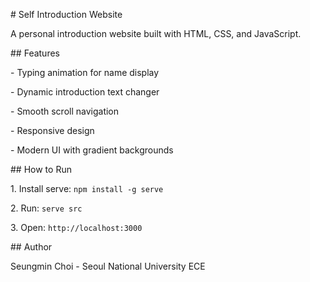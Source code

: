 \# Self Introduction Website



A personal introduction website built with HTML, CSS, and JavaScript.



\## Features

\- Typing animation for name display

\- Dynamic introduction text changer

\- Smooth scroll navigation

\- Responsive design

\- Modern UI with gradient backgrounds



\## How to Run

1\. Install serve: `npm install -g serve`

2\. Run: `serve src`

3\. Open: `http://localhost:3000`



\## Author

Seungmin Choi - Seoul National University ECE

